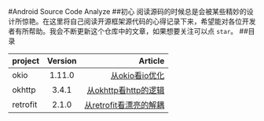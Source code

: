 #Android Source Code Analyze
##初心
阅读源码的时候总是会被某些精妙的设计所惊艳。在这里将自己阅读开源框架源代码的心得记录下来，希望能对各位开发者有所帮助。我会不断更新这个仓库中的文章，如果想要关注可以点 `star`。
##目录

| project        | Version	    | Article|
| ------------- |:-------------:| -----:|
| okio          | 1.11.0        | [从okio看io优化](https://github.com/AlfredTheBest/Android-Source-Code-Analyze/tree/master/contents/okio)|
| okhttp |3.4.1| [从okhttp看http的逻辑](https://github.com/AlfredTheBest/Android-Source-Code-Analyze/tree/master/contents/okhttp)|
| retrofit |2.1.0|[从retrofit看漂亮的解耦](https://github.com/AlfredTheBest/Android-Source-Code-Analyze/tree/master/contents/retrofit) |


